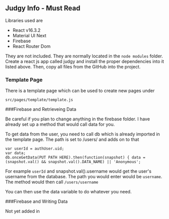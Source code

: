 ## Judgy Info - Must Read

Libraries used are

- React v16.3.2
- Material UI Next
- Firebase
- React Router Dom

They are not included. They are normally located in the `node modules` folder. Create a react js app called judgy and install the proper dependencies into it listed above. Then, copy all files from the GitHub into the project.

### Template Page

There is a template page which can be used to create new pages under

`src/pages/template/template.js`

###Firebase and Retrieveing Data

Be careful if you plan to change anything in the firebase folder. I have already set up a method that would call data for you.

To get data from the user, you need to call db which is already imported in the template page.
The path is set to /users/ and adds on to that

```
var userId = authUser.uid;
var data;
db.onceGetData(PUT PATH HERE).then(function(snapshot) { data = (snapshot.val() && snapshot.val().DATA_NAME) || 'Anonymous';
```

For example `userId` and snapshot.val().username would get the user's username from the database.
The path you would enter would be `username`. The method would then call `/users/username`

You can then use the data variable to do whatever you need.


###Firebase and Writing Data

Not yet added in